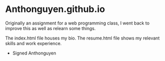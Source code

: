 # Anthonguyen.github.io

Originally an assignment for a web programming class, I went back to improve this as well as relearn some things.

The index.html file houses my bio.
The resume.html file shows my relevant skills and work experience.


- Signed Anthonguyen